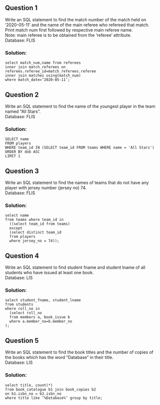 ## Question 1
Write an SQL statement to find the match number of the match held on ‘2020-05-11’
and the name of the main referee who refereed that match.
Print match num first followed by respective main referee name.</br>
Note: main referee is to be obtained from the ‘referee’ attribute.</br>
Database: FLIS

### Solution:
```
select match_num,name from referees
inner join match_referees on referees.referee_id=match_referees.referee
inner join matches using(match_num)
where match_date=’2020-05-11’;
```

## Question 2
Write an SQL statement to find the name of the youngest player in the team named
“All Stars”.</br>
Database: FLIS

### Solution:
```
SELECT name
FROM players
WHERE team_id IN (SELECT team_id FROM teams WHERE name = 'All Stars')
ORDER BY dob ASC
LIMIT 1
```
## Question 3
Write an SQL statement to find the names of teams that do not have any player with
jersey number (jersey no) 74.</br>
Database: FLIS

### Solution:
```
select name
from teams where team_id in
  ((select team_id from teams)
  except
  (select distinct team_id
  from players
  where jersey_no = 74));
```
## Question 4
Write an SQL statement to find student fname and student lname of all students who
have issued at least one book.</br>
Database: LIS

### Solution:
```
select student_fname, student_lname
from students
where roll_no in
  (select roll_no
  from members a, book_issue b
  where a.member_no=b.member_no
);
```
## Question 5
Write an SQL statement to find the book titles and the number of copies of the books
which has the word “Database” in their title.</br>
Database: LIS

### Solution:
```
select title, count(*)
from book_catalogue b1 join book_copies b2
on b1.isbn_no = b2.isbn_no
where title like ’%Database%’ group by title;
```
